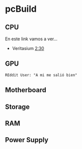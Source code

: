 # pcBuild

## CPU
En este link vamos a ver...
- Veritasium [2:30](https://www.youtube.com/watch?v=YMPzDiraNnA#t=2m30s)

## GPU
````
REddit User: "A mi me salió bien"
````

## Motherboard

## Storage

## RAM

## Power Supply
